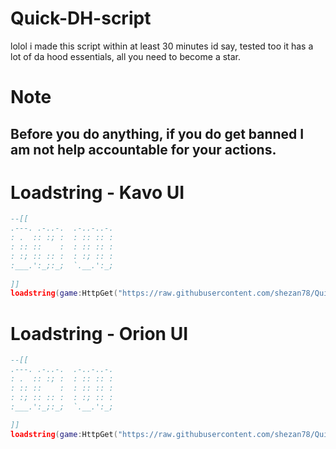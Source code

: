 # Quick-DH-script
lolol i made this script within at least 30 minutes id say, tested too it has a lot of da hood essentials, all you need to become a star.

# Note
## Before you do anything, if you do get banned I am not help accountable for your actions.

# Loadstring - Kavo UI
```lua
--[[
.---. .-..-.  .-..-..-.
: .  :: :; :  : :: :: :
: :: ::    :  : :: :: :
: :; :: :: :  : :; :: :
:___.':_;:_;  `.__.':_;
                                          
]]
loadstring(game:HttpGet("https://raw.githubusercontent.com/shezan78/Quick-DH-script/main/GUI%20dont%20use%2C%20use%20the%20loadstring%20attached%20to%20readme.lua"))()
```
# Loadstring - Orion UI
```lua
--[[
.---. .-..-.  .-..-..-.
: .  :: :; :  : :: :: :
: :: ::    :  : :: :: :
: :; :: :: :  : :; :: :
:___.':_;:_;  `.__.':_;
                                          
]]
loadstring(game:HttpGet("https://raw.githubusercontent.com/shezan78/Quick-DH-script/main/GUI%20dont%20use%2C%20use%20the%20loadstring%20attached%20to%20readme.lua"))()
```
